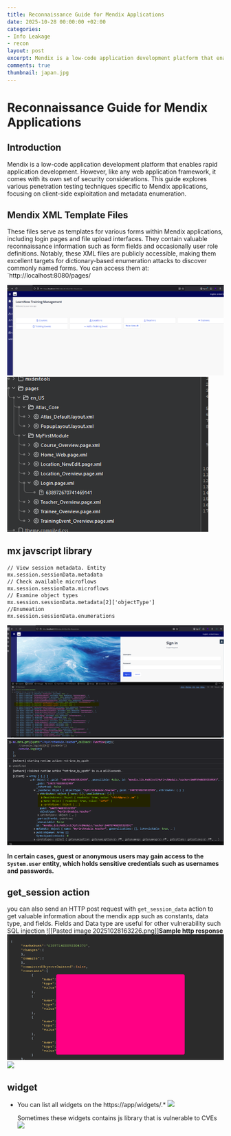 ```yaml
---
title: Reconnaissance Guide for Mendix Applications 
date: 2025-10-28 00:00:00 +02:00
categories:
- Info Leakage
- recon
layout: post
excerpt: Mendix is a low-code application development platform that enables rapid application development. However, like any web application framework, it comes with its own set of security considerations. This guide explores various penetration testing techniques specific to Mendix applications, focusing on client-side exploitation and metadata enumeration.
comments: true
thumbnail: japan.jpg
---
```




# Reconnaissance Guide for Mendix Applications 


## Introduction

Mendix is a low-code application development platform that enables rapid application development. However, like any web application framework, it comes with its own set of security considerations. This guide explores various penetration testing techniques specific to Mendix applications, focusing on client-side exploitation and metadata enumeration.

## Mendix XML Template Files

These files serve as templates for various forms within Mendix applications, including login pages and file upload interfaces. They contain valuable reconnaissance information such as form fields and occasionally user role definitions. Notably, these XML files are publicly accessible, making them excellent targets for dictionary-based enumeration attacks to discover commonly named forms. You can access them at: `http://localhost:8080/pages/
	
![](/img/Pastedimage20251028165800.png)
![](/img/Pastedimage20251028165747.png)
	
 ## mx javscript library
```
// View session metadata. Entity
mx.session.sessionData.metadata 
// Check available microflows
mx.session.sessionData.microflows 
// Examine object types 
mx.session.sessionData.metadata[2]['objectType']
//Enumeation
mx.session.sessionData.enumerations
```


![](/img/Pastedimage20251028172328.png)
![](/img/Pastedimage20251028172958.png)

**In certain cases, guest or anonymous users may gain access to the `System.user` entity, which holds sensitive credentials such as usernames and passwords.**


 ## get_session action
  you can also send an HTTP post request with `get_session_data` action
to get valuable information about the mendix app such as constants, data type, and fields. Fields and Data type are useful for other vulnerability such SQL injection   ![[Pasted image 20251028163226.png]]**Sample http response**
![](/img/Pastedimage20251028163607.png)
![](/img/Pastedimage20251028163641.png])

## widget

- You can list all widgets on the https://app/widgets/.*
  ![](/img/Pastedimage20251028162615.png])

  Sometimes these widgets contains js library that is vulnerable to CVEs
   ![](/img/Pastedimage20251028162826.png])
